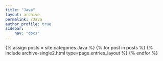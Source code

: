 ```yaml
---
title: "Java"
layout: archive
permalink: /Java
author_profile: true
sidebar:
    nav: "docs"
---
```


{% assign posts = site.categories.Java %}
{% for post in posts %} {% include archive-single2.html type=page.entries_layout %} {% endfor %}